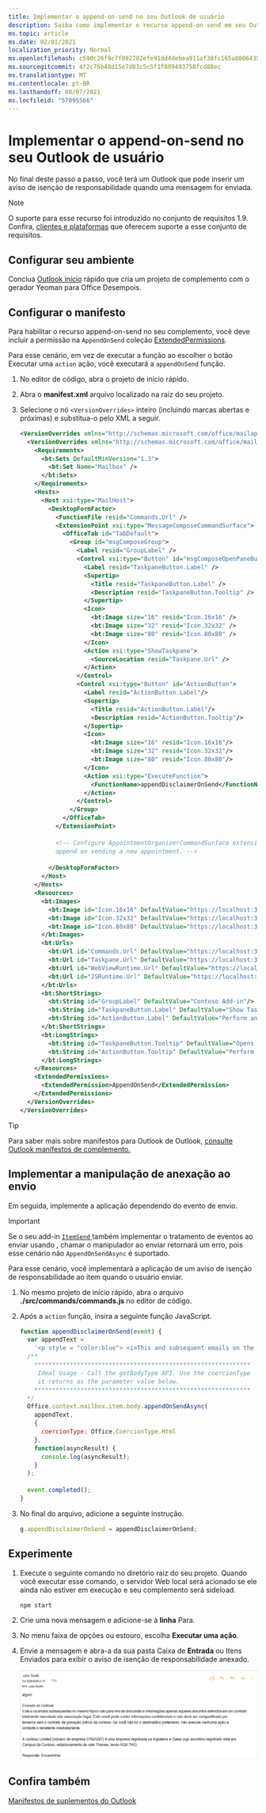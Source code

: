 ```yaml
---
title: Implementar o append-on-send no seu Outlook de usuário
description: Saiba como implementar o recurso append-on-send em seu Outlook de complemento.
ms.topic: article
ms.date: 02/01/2021
localization_priority: Normal
ms.openlocfilehash: c590c26f9c7f092702efe91dd4debea911af38fc165a0806435f10ed1192180f
ms.sourcegitcommit: 4f2c76b48d15e7d03c5c5f1f809493758fcd88ec
ms.translationtype: MT
ms.contentlocale: pt-BR
ms.lasthandoff: 08/07/2021
ms.locfileid: "57095566"
---
```

# <a name="implement-append-on-send-in-your-outlook-add-in"></a>Implementar o append-on-send no seu Outlook de usuário

No final deste passo a passo, você terá um Outlook que pode inserir um aviso de isenção de responsabilidade quando uma mensagem for enviada.

> [!NOTE]
> O suporte para esse recurso foi introduzido no conjunto de requisitos 1.9. Confira, [clientes e plataformas](../reference/requirement-sets/outlook-api-requirement-sets.md#requirement-sets-supported-by-exchange-servers-and-outlook-clients) que oferecem suporte a esse conjunto de requisitos.

## <a name="set-up-your-environment"></a>Configurar seu ambiente

Conclua [Outlook início](../quickstarts/outlook-quickstart.md?tabs=yeomangenerator) rápido que cria um projeto de complemento com o gerador Yeoman para Office Desempois.

## <a name="configure-the-manifest"></a>Configurar o manifesto

Para habilitar o recurso append-on-send no seu complemento, você deve incluir a permissão na `AppendOnSend` coleção [ExtendedPermissions](../reference/manifest/extendedpermissions.md).

Para esse cenário, em vez de executar a função ao escolher o botão Executar uma `action` ação, você executará a  `appendOnSend` função.

1. No editor de código, abra o projeto de início rápido.

1. Abra o **manifest.xml** arquivo localizado na raiz do seu projeto.

1. Selecione o nó `<VersionOverrides>` inteiro (incluindo marcas abertas e próximas) e substitua-o pelo XML a seguir.

    ```XML
    <VersionOverrides xmlns="http://schemas.microsoft.com/office/mailappversionoverrides" xsi:type="VersionOverridesV1_0">
      <VersionOverrides xmlns="http://schemas.microsoft.com/office/mailappversionoverrides/1.1" xsi:type="VersionOverridesV1_1">
        <Requirements>
          <bt:Sets DefaultMinVersion="1.3">
            <bt:Set Name="Mailbox" />
          </bt:Sets>
        </Requirements>
        <Hosts>
          <Host xsi:type="MailHost">
            <DesktopFormFactor>
              <FunctionFile resid="Commands.Url" />
              <ExtensionPoint xsi:type="MessageComposeCommandSurface">
                <OfficeTab id="TabDefault">
                  <Group id="msgComposeGroup">
                    <Label resid="GroupLabel" />
                    <Control xsi:type="Button" id="msgComposeOpenPaneButton">
                      <Label resid="TaskpaneButton.Label" />
                      <Supertip>
                        <Title resid="TaskpaneButton.Label" />
                        <Description resid="TaskpaneButton.Tooltip" />
                      </Supertip>
                      <Icon>
                        <bt:Image size="16" resid="Icon.16x16" />
                        <bt:Image size="32" resid="Icon.32x32" />
                        <bt:Image size="80" resid="Icon.80x80" />
                      </Icon>
                      <Action xsi:type="ShowTaskpane">
                        <SourceLocation resid="Taskpane.Url" />
                      </Action>
                    </Control>
                    <Control xsi:type="Button" id="ActionButton">
                      <Label resid="ActionButton.Label"/>
                      <Supertip>
                        <Title resid="ActionButton.Label"/>
                        <Description resid="ActionButton.Tooltip"/>
                      </Supertip>
                      <Icon>
                        <bt:Image size="16" resid="Icon.16x16"/>
                        <bt:Image size="32" resid="Icon.32x32"/>
                        <bt:Image size="80" resid="Icon.80x80"/>
                      </Icon>
                      <Action xsi:type="ExecuteFunction">
                        <FunctionName>appendDisclaimerOnSend</FunctionName>
                      </Action>
                    </Control>
                  </Group>
                </OfficeTab>
              </ExtensionPoint>

              <!-- Configure AppointmentOrganizerCommandSurface extension point to support
              append on sending a new appointment. -->

            </DesktopFormFactor>
          </Host>
        </Hosts>
        <Resources>
          <bt:Images>
            <bt:Image id="Icon.16x16" DefaultValue="https://localhost:3000/assets/icon-16.png"/>
            <bt:Image id="Icon.32x32" DefaultValue="https://localhost:3000/assets/icon-32.png"/>
            <bt:Image id="Icon.80x80" DefaultValue="https://localhost:3000/assets/icon-80.png"/>
          </bt:Images>
          <bt:Urls>
            <bt:Url id="Commands.Url" DefaultValue="https://localhost:3000/commands.html" />
            <bt:Url id="Taskpane.Url" DefaultValue="https://localhost:3000/taskpane.html" />
            <bt:Url id="WebViewRuntime.Url" DefaultValue="https://localhost:3000/commands.html" />
            <bt:Url id="JSRuntime.Url" DefaultValue="https://localhost:3000/runtime.js" />
          </bt:Urls>
          <bt:ShortStrings>
            <bt:String id="GroupLabel" DefaultValue="Contoso Add-in"/>
            <bt:String id="TaskpaneButton.Label" DefaultValue="Show Taskpane"/>
            <bt:String id="ActionButton.Label" DefaultValue="Perform an action"/>
          </bt:ShortStrings>
          <bt:LongStrings>
            <bt:String id="TaskpaneButton.Tooltip" DefaultValue="Opens a pane displaying all available properties."/>
            <bt:String id="ActionButton.Tooltip" DefaultValue="Perform an action when clicked."/>
          </bt:LongStrings>
        </Resources>
        <ExtendedPermissions>
          <ExtendedPermission>AppendOnSend</ExtendedPermission>
        </ExtendedPermissions>
      </VersionOverrides>
    </VersionOverrides>
    ```

> [!TIP]
> Para saber mais sobre manifestos para Outlook de Outlook, [consulte Outlook manifestos de complemento.](manifests.md)

## <a name="implement-append-on-send-handling"></a>Implementar a manipulação de anexação ao envio

Em seguida, implemente a aplicação dependendo do evento de envio.

> [!IMPORTANT]
> Se o seu add-in [ `ItemSend` ](outlook-on-send-addins.md)também implementar o tratamento de eventos ao enviar usando , chamar o manipulador ao enviar retornará um erro, pois esse cenário não `AppendOnSendAsync` é suportado.

Para esse cenário, você implementará a aplicação de um aviso de isenção de responsabilidade ao item quando o usuário enviar.

1. No mesmo projeto de início rápido, abra o arquivo **./src/commands/commands.js** no editor de código.

1. Após a `action` função, insira a seguinte função JavaScript.

    ```js
    function appendDisclaimerOnSend(event) {
      var appendText =
        '<p style = "color:blue"> <i>This and subsequent emails on the same topic are for discussion and information purposes only. Only those matters set out in a fully executed agreement are legally binding. This email may contain confidential information and should not be shared with any third party without the prior written agreement of Contoso. If you are not the intended recipient, take no action and contact the sender immediately.<br><br>Contoso Limited (company number 01624297) is a company registered in England and Wales whose registered office is at Contoso Campus, Thames Valley Park, Reading RG6 1WG</i></p>';  
      /**
        *************************************************************
         Ideal Usage - Call the getBodyType API. Use the coercionType
         it returns as the parameter value below.
        *************************************************************
      */
      Office.context.mailbox.item.body.appendOnSendAsync(
        appendText,
        {
          coercionType: Office.CoercionType.Html
        },
        function(asyncResult) {
          console.log(asyncResult);
        }
      );

      event.completed();
    }
    ```

1. No final do arquivo, adicione a seguinte instrução.

    ```js
    g.appendDisclaimerOnSend = appendDisclaimerOnSend;
    ```

## <a name="try-it-out"></a>Experimente

1. Execute o seguinte comando no diretório raiz do seu projeto. Quando você executar esse comando, o servidor Web local será acionado se ele ainda não estiver em execução e seu complemento será sideload. 

    ```command&nbsp;line
    npm start
    ```

1. Crie uma nova mensagem e adicione-se à **linha** Para.

1. No menu faixa de opções ou estouro, escolha **Executar uma ação**.

1. Envie a mensagem e abra-a  da sua pasta Caixa de **Entrada** ou Itens Enviados para exibir o aviso de isenção de responsabilidade anexado.

    ![Uma captura de tela de uma mensagem de exemplo com o aviso de isenção de responsabilidade anexado ao enviar Outlook na Web.](../images/outlook-web-append-disclaimer.png)

## <a name="see-also"></a>Confira também

[Manifestos de suplementos do Outlook](manifests.md)
